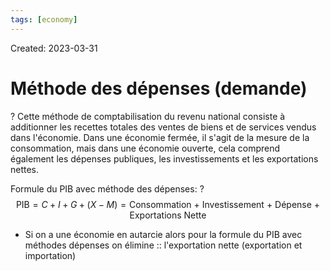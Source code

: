 ```yaml
---
tags: [economy]
---
```

Created: 2023-03-31

# Méthode des dépenses (demande)
?
Cette méthode de comptabilisation du revenu national consiste à additionner les recettes totales des ventes de biens et de services vendus dans l'économie. Dans une économie fermée, il s'agit de la mesure de la consommation, mais dans une économie ouverte, cela comprend également les dépenses publiques, les investissements et les exportations nettes.
<!--SR:!2024-02-27,191,230-->

Formule du PIB avec méthode des dépenses:
?
$$\text{PIB} = C + I + G + (X-M) = \text{Consommation + Investissement + Dépense + Exportations Nette}$$
<!--SR:!2024-03-02,62,210-->

- Si on a une économie en autarcie alors pour la formule du PIB avec méthodes dépenses on élimine :: l'exportation nette (exportation et importation)
<!--SR:!2024-10-13,342,250-->